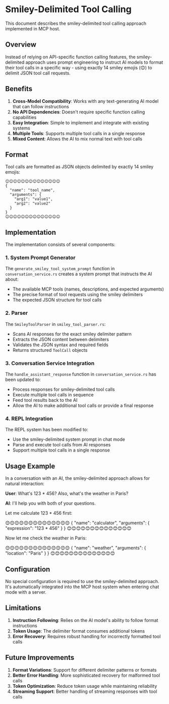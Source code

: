 # Smiley-Delimited Tool Calling

This document describes the smiley-delimited tool calling approach implemented in MCP host.

## Overview

Instead of relying on API-specific function calling features, the smiley-delimited approach uses prompt engineering to instruct AI models to format their tool calls in a specific way - using exactly 14 smiley emojis (😊) to delimit JSON tool call requests.

## Benefits

1. **Cross-Model Compatibility**: Works with any text-generating AI model that can follow instructions
2. **No API Dependencies**: Doesn't require specific function calling capabilities
3. **Easy Integration**: Simple to implement and integrate with existing systems
4. **Multiple Tools**: Supports multiple tool calls in a single response
5. **Mixed Content**: Allows the AI to mix normal text with tool calls

## Format

Tool calls are formatted as JSON objects delimited by exactly 14 smiley emojis:

```
😊😊😊😊😊😊😊😊😊😊😊😊😊😊
{
  "name": "tool_name",
  "arguments": {
    "arg1": "value1",
    "arg2": "value2"
  }
}
😊😊😊😊😊😊😊😊😊😊😊😊😊😊
```

## Implementation

The implementation consists of several components:

### 1. System Prompt Generator

The `generate_smiley_tool_system_prompt` function in `conversation_service.rs` creates a system prompt that instructs the AI about:

- The available MCP tools (names, descriptions, and expected arguments)
- The precise format of tool requests using the smiley delimiters
- The expected JSON structure for tool calls

### 2. Parser

The `SmileyToolParser` in `smiley_tool_parser.rs`:

- Scans AI responses for the exact smiley delimiter pattern
- Extracts the JSON content between delimiters
- Validates the JSON syntax and required fields
- Returns structured `ToolCall` objects

### 3. Conversation Service Integration

The `handle_assistant_response` function in `conversation_service.rs` has been updated to:

- Process responses for smiley-delimited tool calls
- Execute multiple tool calls in sequence
- Feed tool results back to the AI
- Allow the AI to make additional tool calls or provide a final response

### 4. REPL Integration

The REPL system has been modified to:

- Use the smiley-delimited system prompt in chat mode
- Parse and execute tool calls from AI responses
- Support multiple tool calls in a single response

## Usage Example

In a conversation with an AI, the smiley-delimited approach allows for natural interaction:

**User**: What's 123 * 456? Also, what's the weather in Paris?

**AI**: I'll help you with both of your questions.

Let me calculate 123 * 456 first:

😊😊😊😊😊😊😊😊😊😊😊😊😊😊
{
  "name": "calculator",
  "arguments": {
    "expression": "123 * 456"
  }
}
😊😊😊😊😊😊😊😊😊😊😊😊😊😊

Now let me check the weather in Paris:

😊😊😊😊😊😊😊😊😊😊😊😊😊😊
{
  "name": "weather",
  "arguments": {
    "location": "Paris"
  }
}
😊😊😊😊😊😊😊😊😊😊😊😊😊😊

## Configuration

No special configuration is required to use the smiley-delimited approach. It's automatically integrated into the MCP host system when entering chat mode with a server.

## Limitations

1. **Instruction Following**: Relies on the AI model's ability to follow format instructions
2. **Token Usage**: The delimiter format consumes additional tokens
3. **Error Recovery**: Requires robust handling for incorrectly formatted tool calls

## Future Improvements

1. **Format Variations**: Support for different delimiter patterns or formats
2. **Better Error Handling**: More sophisticated recovery for malformed tool calls
3. **Token Optimization**: Reduce token usage while maintaining reliability
4. **Streaming Support**: Better handling of streaming responses with tool calls